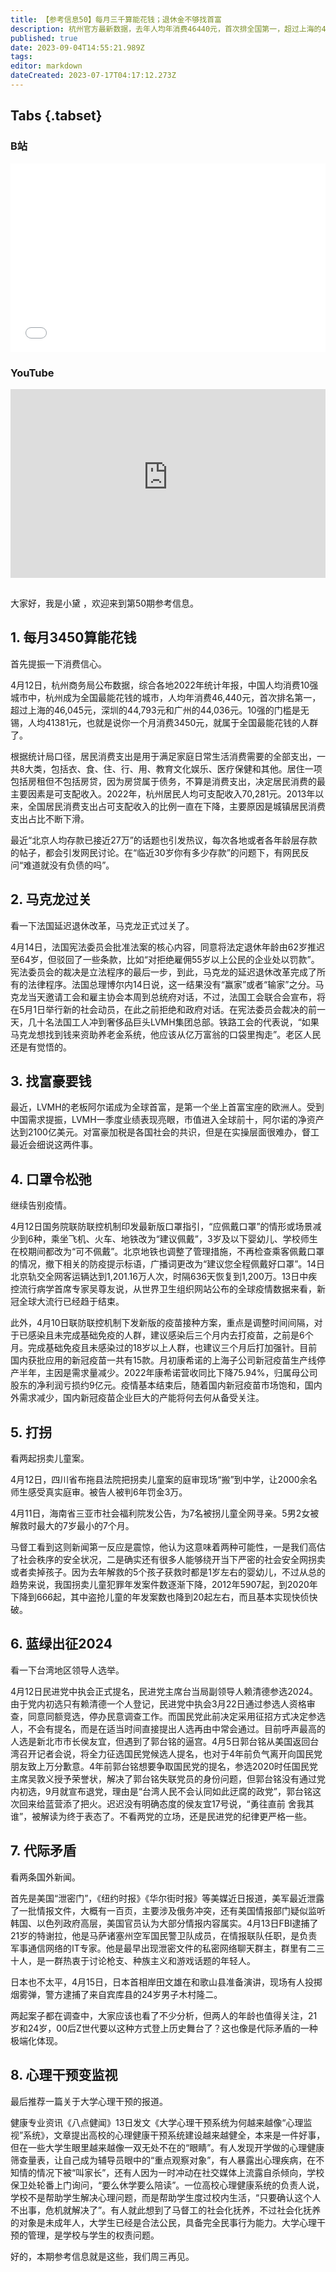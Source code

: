```yaml
---
title: 【参考信息50】每月三千算能花钱；退休金不够找首富
description: 杭州官方最新数据，去年人均年消费46440元，首次排全国第一，超过上海的46045元、深圳的44793元和广州的44036元，十强城市的门槛是无锡，人均月消费3450元。法国奢侈品巨头LVMH老板最近当了世界首富，对欧洲人来说是头一次。4月13日，几十名法国工人冲进LVMH总部 ，说应该让首富掏钱补充养老金；第二天法国宪法委员会批准了延迟退休法案的核心内容，从立法程序上说，马克龙算是过关了。另外，郭台铭又要参选了。
published: true
date: 2023-09-04T14:55:21.989Z
tags: 
editor: markdown
dateCreated: 2023-07-17T04:17:12.273Z
---
```


## Tabs {.tabset}
### B站
<div style="position: relative; padding: 30% 45%;">
<iframe style="position: absolute; width: 100%; height: 100%; left: 0; top: 0;" src="//player.bilibili.com/player.html?&bvid=BV1eL411e7px&page=1&as_wide=1&high_quality=1&danmaku=1&autoplay=0" scrolling="no" border="0" frameborder="no" framespacing="0" allowfullscreen="true"></iframe>
</div>

### YouTube
<div style="position: relative; padding: 30% 45%;">
<iframe style="position: absolute; top: 0; left: 0; width: 100%; height: 100%;" src="https://www.youtube-nocookie.com/embed/YouTubeVID" title="YouTube video player" frameborder="0" allow="accelerometer; autoplay; clipboard-write; encrypted-media; gyroscope; picture-in-picture" allowfullscreen></iframe>
</div>

## 

大家好，我是小黛 ，欢迎来到第50期参考信息。

## 1. 每月3450算能花钱

首先提振一下消费信心。

4月12日，杭州商务局公布数据，综合各地2022年统计年报，中国人均消费10强城市中，杭州成为全国最能花钱的城市，人均年消费46,440元，首次排名第一，超过上海的46,045元，深圳的44,793元和广州的44,036元。10强的门槛是无锡，人均41381元，也就是说你一个月消费3450元，就属于全国最能花钱的人群了。

根据统计局口径，居民消费支出是用于满足家庭日常生活消费需要的全部支出，一共8大类，包括衣、食、住、行、用、教育文化娱乐、医疗保健和其他。居住一项包括房租但不包括房贷，因为房贷属于债务，不算是消费支出，决定居民消费的最主要因素是可支配收入。2022年，杭州居民人均可支配收入70,281元。2013年以来，全国居民消费支出占可支配收入的比例一直在下降，主要原因是城镇居民消费支出占比不断下滑。

最近“北京人均存款已接近27万”的话题也引发热议，每次各地或者各年龄层存款的帖子，都会引发网民讨论。在“临近30岁你有多少存款”的问题下，有网民反问“难道就没有负债的吗”。

## 2. 马克龙过关

看一下法国延迟退休改革，马克龙正式过关了。

4月14日，法国宪法委员会批准法案的核心内容，同意将法定退休年龄由62岁推迟至64岁，但驳回了一些条款，比如“对拒绝雇佣55岁以上公民的企业处以罚款”。宪法委员会的裁决是立法程序的最后一步，到此，马克龙的延迟退休改革完成了所有的法律程序。法国总理博尔内14日说，这一结果没有“赢家”或者“输家”之分。马克龙当天邀请工会和雇主协会本周到总统府对话，不过，法国工会联合会宣布，将在5月1日举行新的社会动员，在此之前拒绝和政府对话。在宪法委员会裁决的前一天，几十名法国工人冲到奢侈品巨头LVMH集团总部。铁路工会的代表说，“如果马克龙想找到钱来资助养老金系统，他应该从亿万富翁的口袋里掏走”。老区人民还是有觉悟的。

## 3. 找富豪要钱
最近，LVMH的老板阿尔诺成为全球首富，是第一个坐上首富宝座的欧洲人。受到中国需求提振，LVMH一季度业绩表现亮眼，市值进入全球前十，阿尔诺的净资产达到2100亿美元。对富豪加税是各国社会的共识，但是在实操层面很难办，督工最近会细说这两件事。

## 4. 口罩令松弛

继续告别疫情。

4月12日国务院联防联控机制印发最新版口罩指引，“应佩戴口罩”的情形或场景减少到6种，乘坐飞机、火车、地铁改为“建议佩戴”，3岁及以下婴幼儿、学校师生在校期间都改为“可不佩戴”。北京地铁也调整了管理措施，不再检查乘客佩戴口罩的情况，撤下相关的防疫提示标语，广播词更改为“建议您全程佩戴好口罩”。14日北京轨交全网客运辆达到1,201.16万人次，时隔636天恢复到1,200万。13日中疾控流行病学首席专家吴尊友说，从世界卫生组织网站公布的全球疫情数据来看，新冠全球大流行已经趋于结束。

此外，4月10日联防联控机制下发新版的疫苗接种方案，重点是调整时间间隔，对于已感染且未完成基础免疫的人群，建议感染后三个月内去打疫苗，之前是6个月。完成基础免疫且未感染过的18岁以上人群，也建议三个月后打加强针。目前国内获批应用的新冠疫苗一共有15款。月初康希诺的上海子公司新冠疫苗生产线停产半年，主因是需求量减少。2022年康希诺营收同比下降75.94%，归属母公司股东的净利润亏损约9亿元。疫情基本结束后，随着国内新冠疫苗市场饱和，国内外需求减少，国内新冠疫苗企业巨大的产能将何去何从备受关注。

## 5. 打拐

看两起拐卖儿童案。

4月12日，四川省布拖县法院把拐卖儿童案的庭审现场“搬”到中学，让2000余名师生感受真实庭审。被告人被判6年罚金3万。

4月11日，海南省三亚市社会福利院发公告，为7名被拐儿童全网寻亲。5男2女被解救时最大的7岁最小的7个月。

马督工看到这则新闻第一反应是震惊，他认为这意味着两种可能性，一是我们高估了社会秩序的安全状况，二是确实还有很多人能够绕开当下严密的社会安全网拐卖或者卖掉孩子。因为去年解救的5个孩子获救时都是1岁左右的婴幼儿，不过从总的趋势来说，我国拐卖儿童犯罪年发案件数逐渐下降，2012年5907起，到2020年下降到666起，其中盗抢儿童的年发案数也降到20起左右，而且基本实现快侦快破。

## 6. 蓝绿出征2024

看一下台湾地区领导人选举。

4月12日民进党中执会正式提名，民进党主席台当局副领导人赖清德参选2024。由于党内初选只有赖清德一个人登记，民进党中执会3月22日通过参选人资格审查，同意同额竞选，停办民意调查工作。而国民党此前决定采用征招方式决定参选人，不会有提名，而是在适当时间直接提出人选再由中常会通过。目前呼声最高的人选是新北市市长侯友宜，但遇到了郭台铭的逼宫。4月5日郭台铭从美国返回台湾召开记者会说，将全力征选国民党候选人提名，也对于4年前负气离开向国民党朋友致上万分歉意。4年前郭台铭想要争取国民党的提名，参选2020时任国民党主席吴敦义授予荣誉状，解决了郭台铭失联党员的身份问题，但郭台铭没有通过党内初选，9月就宣布退党，理由是“台湾人民不会认同如此迂腐的政党”，郭台铭这次回来给蓝营添了把火。迟迟没有明确态度的侯友宜17号说，“勇往直前 舍我其谁”，被解读为终于表态了。不看两党的立场，还是民进党的纪律更严格一些。

## 7. 代际矛盾

看两条国外新闻。

首先是美国“泄密门”，《纽约时报》《华尔街时报》等美媒近日报道，美军最近泄露了一批情报文件，大概有一百页，主要涉及俄务冲突，还有美国情报部门疑似监听韩国、以色列政府高层，美国官员认为大部分情报内容属实。4月13日FBI逮捕了21岁的特谢拉，他是马萨诸塞州空军国民警卫队成员，在情报联队任职，是负责军事通信网络的IT专家。他是最早出现泄密文件的私密网络聊天群主，群里有二三十人，是一群热衷于讨论枪支、种族主义和游戏话题的年轻人。

日本也不太平，4月15日，日本首相岸田文雄在和歌山县准备演讲，现场有人投掷烟雾弹，警方逮捕了来自宾库县的24岁男子木村隆二。

两起案子都在调查中，大家应该也看了不少分析，但两人的年龄也值得关注，21岁和24岁，00后Z世代要以这种方式登上历史舞台了？这也像是代际矛盾的一种极端化体现。

## 8. 心理干预变监视

最后推荐一篇关于大学心理干预的报道。

健康专业资讯《八点健闻》13日发文《大学心理干预系统为何越来越像“心理监视”系统》，文章提出高校的心理健康干预系统建设越来越健全，本来是一件好事，但在一些大学生眼里越来越像一双无处不在的“眼睛”。有人发现开学做的心理健康筛查量表，让自己成为辅导员眼中的“重点观察对象”，有人暴露出心理疾病，在不知情的情况下被“叫家长”，还有人因为一时冲动在社交媒体上流露自杀倾向，学校保卫处轮番上门询问，“要么休学要么陪读”。一位高校心理健康系统的负责人说，学校不是帮助学生解决心理问题，而是帮助学生度过校内生活，“只要确认这个人不出事，危机就解决了”。有人就此想到了马督工的社会化抚养，不过社会化抚养的对象是未成年人，大学生已经是合法公民，具备完全民事行为能力。大学心理干预的管理，是学校与学生的权责问题。

好的，本期参考信息就是这些，我们周三再见。

